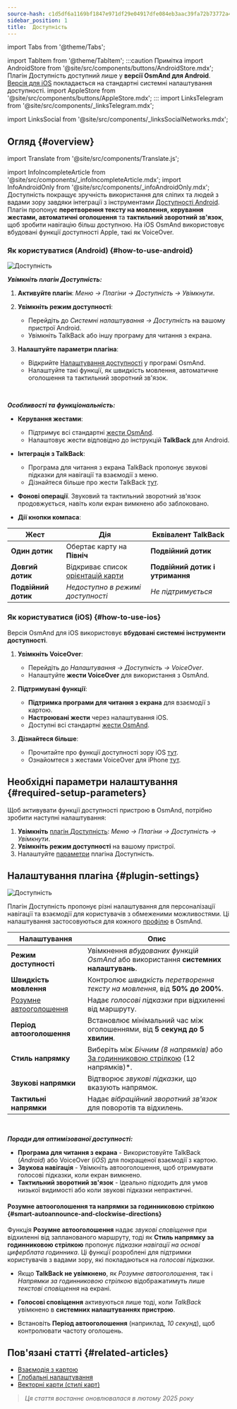 ```yaml
---
source-hash: c1d5df6a1169bf1847e971df29e04917dfe084eb3aac39fa72b73772a49f409d
sidebar_position: 1
title:  Доступність
---
```


import Tabs from '@theme/Tabs';

import TabItem from '@theme/TabItem';
:::caution Примітка
import AndroidStore from '@site/src/components/buttons/AndroidStore.mdx';
Плагін Доступність доступний лише у **версії OsmAnd для Android**. [Версія для iOS](#how-to-use-ios) покладається на стандартні системні налаштування доступності.
import AppleStore from '@site/src/components/buttons/AppleStore.mdx';
:::
import LinksTelegram from '@site/src/components/_linksTelegram.mdx';

import LinksSocial from '@site/src/components/_linksSocialNetworks.mdx';
## Огляд {#overview}
import Translate from '@site/src/components/Translate.js';

import InfoIncompleteArticle from '@site/src/components/_infoIncompleteArticle.mdx';
import InfoAndroidOnly from '@site/src/components/_infoAndroidOnly.mdx';
Доступність покращує зручність використання для сліпих та людей з вадами зору завдяки інтеграції з інструментами [Доступності Android](https://www.android.com/accessibility/). Плагін пропонує **перетворення тексту на мовлення, керування жестами, автоматичні оголошення** та **тактильний зворотний зв'язок**, щоб зробити навігацію більш доступною. На iOS OsmAnd використовує вбудовані функції доступності Apple, такі як VoiceOver.


### Як користуватися (Android) {#how-to-use-android}

![Доступність](@site/static/img/plugins/Accessibility/access_turned_off.png)

***Увімкніть плагін Доступність:***

1. **Активуйте плагін**: *Меню → Плагіни → Доступність → Увімкнути*.

2. **Увімкніть режим доступності**:
   - Перейдіть до *Системні налаштування → Доступність* на вашому пристрої Android.
   - Увімкніть TalkBack або іншу програму для читання з екрана.

3. **Налаштуйте параметри плагіна**:
   - Відкрийте [Налаштування доступності](#plugin-settings) у програмі OsmAnd.
   - Налаштуйте такі функції, як швидкість мовлення, автоматичне оголошення та тактильний зворотний зв'язок.

<br/>

***Особливості та функціональність:***

- **Керування жестами**:
   - Підтримує всі стандартні [жести OsmAnd](../map/interact-with-map#gestures).
   - Налаштовує жести відповідно до інструкцій **TalkBack** для Android.

- **Інтеграція з TalkBack**:
   - Програма для читання з екрана TalkBack пропонує звукові підказки для навігації та взаємодії з меню.
   - Дізнайтеся більше про жести TalkBack [тут](https://support.google.com/accessibility/android/answer/6151827?hl=en&ref_topic=10601570#zippy=%2Cother%2Cbasic-navigation).

- **Фонові операції**. Звуковий та тактильний зворотний зв'язок продовжується, навіть коли екран вимкнено або заблоковано.

- **Дії кнопки компаса**:

| Жест | Дія | Еквівалент TalkBack |
|-----|-----|-----|
| **Один дотик** | Обертає карту на **Північ** | **Подвійний дотик** |
| **Довгий дотик** | Відкриває список [орієнтацій карти](../map/interact-with-map.md#map-orientation-modes) | **Подвійний дотик і утримання** |
| **Подвійний дотик** | *Недоступно в режимі доступності* | *Не підтримується* |


### Як користуватися (iOS) {#how-to-use-ios}

Версія OsmAnd для iOS використовує **вбудовані системні інструменти доступності**.

1. **Увімкніть VoiceOver**:
   - Перейдіть до *Налаштування → Доступність → VoiceOver*.
   - Налаштуйте **жести VoiceOver** для використання з OsmAnd.

2. **Підтримувані функції**:
   - **Підтримка програми для читання з екрана** для взаємодії з картою.
   - **Настроювані жести** через налаштування iOS.
   - Доступні всі стандартні [жести OsmAnd](../map/interact-with-map#gestures).

3. **Дізнайтеся більше**:
   - Прочитайте про функції доступності зору iOS [тут](https://www.apple.com/accessibility/vision/).
   - Ознайомтеся з жестами VoiceOver для iPhone [тут](https://support.apple.com/en-gb/guide/iphone/iph3e2e2281/ios).


## Необхідні параметри налаштування {#required-setup-parameters}

Щоб активувати функції доступності пристрою в OsmAnd, потрібно зробити наступні налаштування:

1. **Увімкніть** [плагін Доступність](../plugins/index.md#enable--disable): *Меню → Плагіни → Доступність → Увімкнути*.
2. **Увімкніть режим доступності** на вашому пристрої.
3. Налаштуйте [параметри](#plugin-settings) плагіна Доступність.


## Налаштування плагіна {#plugin-settings}

*<Translate android="true" ids="shared_string_menu,plugins_menu_group,shared_string_accessibility,shared_string_settings"/>*

![Доступність](@site/static/img/plugins/Accessibility/access_.png)

Плагін Доступність пропонує різні налаштування для персоналізації навігації та взаємодії для користувачів з обмеженими можливостями. Ці налаштування застосовуються для кожного [профілю](../personal/profiles.md) в OsmAnd.

| Налаштування                   | Опис |
|---------------------------|-------------|
| **Режим доступності**    | Увімкнення *вбудованих функцій OsmAnd* або використання **системних налаштувань**. |
| **Швидкість мовлення**           | Контролює *швидкість перетворення тексту на мовлення*, від **50% до 200%**. |
| [Розумне автооголошення](#smart-autoannounce-and-clockwise-directions)    | Надає *голосові підказки* при відхиленні від маршруту. |
| **Період автооголошення**   | Встановлює мінімальний час між оголошеннями, від **5 секунд до 5 хвилин**. |
| **Стиль напрямку**       | Виберіть між *Бічним (8 напрямків)* або [За годинниковою стрілкою](#smart-autoannounce-and-clockwise-directions) (12 напрямків)*. |
| **Звукові напрямки**      | Відтворює *звукові підказки*, що вказують напрямок. |
| **Тактильні напрямки**     | Надає *вібраційний зворотний зв'язок* для поворотів та відхилень.|

<!--
- **Accessibility Mode**. Enable special tools that help people with disabilities interact with the OsmAnd app. There are three modes: *On* - turns on the built-in OsmAnd features, *Off* - turns off all plugin features, and *According to the Android system settings* - turns on Android system settings.

- **Speech rate**. Adjust the speech rate of the text-to-speech, ranging from 50%  to 200%.

- **Smart autoannounce**. If enabled, you will receive voice announcements when you deviate from the set track.

- **Autoannounce period**. This is an automatic announcement of the direction and distance to your destination. You can select a minimal time between announcements, ranging from 5 seconds to 5 minutes.

- **Direction style**. Choose how the OsmAnd app will notify you about directions. *Sidewise* - indicates the direction to the sides of the world (8 directions), *Clockwise* - indicates directions oriented to the clock face (12 directions).

- **Audio directions**. Provides feedback when navigating by indicating the direction to the target point with sound.

- **Haptic directions**. This setting provides haptic feedback when navigating. The vibration indicates the direction to the target point and deviations from the path.
-->

<br/>

***Поради для оптимізованої доступності:***

- **Програма для читання з екрана** - Використовуйте TalkBack (*Android*) або VoiceOver (*iOS*) для покращеної взаємодії з картою.
- **Звукова навігація** - Увімкніть автооголошення, щоб отримувати голосові підказки, коли екран вимкнено.
- **Тактильний зворотний зв'язок** - Ідеально підходить для умов низької видимості або коли звукові підказки непрактичні.


#### Розумне автооголошення та напрямки за годинниковою стрілкою {#smart-autoannounce-and-clockwise-directions}

Функція **Розумне автооголошення** надає *звукові сповіщення* при відхиленні від запланованого маршруту, тоді як **Стиль напрямку за годинниковою стрілкою** пропонує *підказки навігації на основі циферблата годинника*. Ці функції розроблені для підтримки користувачів з вадами зору, які покладаються на *голосові підказки*.

- Якщо **TalkBack не увімкнено**, як *Розумне автооголошення*, так і *Напрямки за годинниковою стрілкою* відображатимуть лише *текстові сповіщення* на екрані.

- **Голосові сповіщення** активуються лише тоді, коли *TalkBack* увімкнено в **системних налаштуваннях пристрою**.

- Встановіть **Період автооголошення** (наприклад, *10 секунд*), щоб контролювати частоту оголошень.


## Пов'язані статті {#related-articles}

- [Взаємодія з картою](../../user/map/interact-with-map.md)
- [Глобальні налаштування](../../user/personal/global-settings.md)
- [Векторні карти (стилі карт)](../../user/map/vector-maps.md)

> *Ця стаття востаннє оновлювалася в лютому 2025 року*